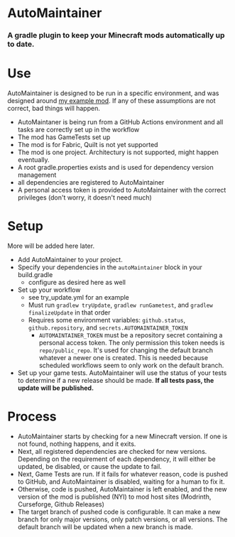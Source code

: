 # AutoMaintainer
### A gradle plugin to keep your Minecraft mods automatically up to date.

# Use
AutoMaintainer is designed to be run in a specific environment, and was designed
around [my example mod](https://github.com/TropheusJ/fabric-example-mod).
If any of these assumptions are not correct, bad things will happen.
- AutoMaintaner is being run from a GitHub Actions environment and all tasks
are correctly set up in the workflow
- The mod has GameTests set up
- The mod is for Fabric, Quilt is not yet supported
- The mod is one project. Architectury is not supported, might happen eventually.
- A root gradle.properties exists and is used for dependency version management
- all dependencies are registered to AutoMaintainer
- A personal access token is provided to AutoMaintainer with the correct
privileges (don't worry, it doesn't need much)

# Setup
More will be added here later.
- Add AutoMaintainer to your project.
- Specify your dependencies in the `autoMaintainer` block in your build.gradle
  - configure as desired here as well
- Set up your workflow
  - see try_update.yml for an example
  - Must run `gradlew tryUpdate`, `gradlew runGametest`,
  and `gradlew finalizeUpdate` in that order
  - Requires some environment variables: `github.status`, `github.repository`,
  and `secrets.AUTOMAINTAINER_TOKEN`
    - `AUTOMAINTAINER_TOKEN` must be a repository secret containing a personal
    access token. The only permission this token needs is `repo/public_repo`.
    It's used for changing the default branch whatever a newer one is created.
    This is needed because scheduled workflows seem to only work on the
    default branch.
- Set up your game tests. AutoMaintainer will use the status of your tests to
determine if a new release should be made. **If all tests pass, the update
will be published.**

# Process
- AutoMaintainer starts by checking for a new Minecraft version. If one is not
found, nothing happens, and it exits.
- Next, all registered dependencies are checked for new versions. Depending
on the requirement of each dependency, it will either be updated, be disabled,
or cause the update to fail.
- Next, Game Tests are run. If it fails for whatever reason, code is pushed
to GitHub, and AutoMaintainer is disabled, waiting for a human to fix it.
- Otherwise, code is pushed, AutoMaintainer is left enabled, and the new version
of the mod is published (NYI) to mod host sites (Modrinth, Curseforge, Github Releases)
- The target branch of pushed code is configurable. It can make a new branch for
only major versions, only patch versions, or all versions. The default branch will
be updated when a new branch is made.
